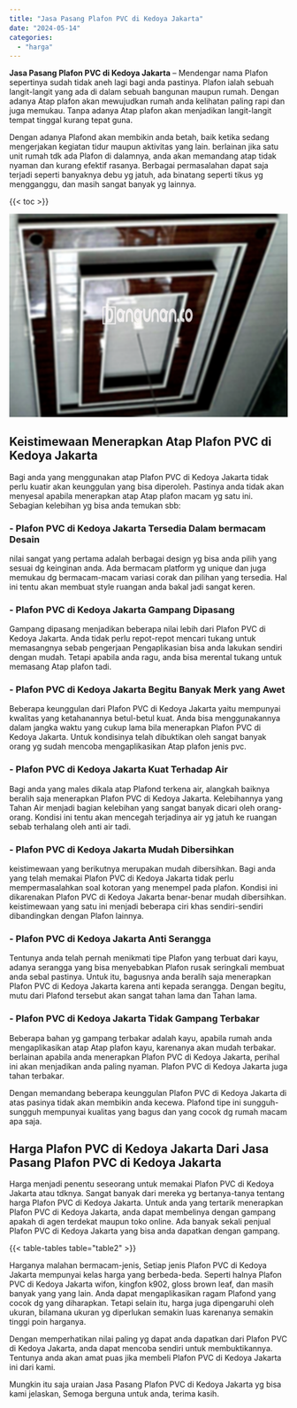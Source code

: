 ```yaml
---
title: "Jasa Pasang Plafon PVC di Kedoya Jakarta"
date: "2024-05-14"
categories: 
  - "harga"
---
```


**Jasa Pasang Plafon PVC di Kedoya Jakarta** – Mendengar nama Plafon sepertinya sudah tidak aneh lagi bagi anda pastinya. Plafon ialah sebuah langit-langit yang ada di dalam sebuah bangunan maupun rumah. Dengan adanya Atap plafon akan mewujudkan rumah anda kelihatan paling rapi dan juga memukau. Tanpa adanya Atap plafon akan menjadikan langit-langit tempat tinggal kurang tepat guna.

Dengan adanya Plafond akan membikin anda betah, baik ketika sedang mengerjakan kegiatan tidur maupun aktivitas yang lain. berlainan jika satu unit rumah tdk ada Plafon di dalamnya, anda akan memandang atap tidak nyaman dan kurang efektif rasanya. Berbagai permasalahan dapat saja terjadi seperti banyaknya debu yg jatuh, ada binatang seperti tikus yg mengganggu, dan masih sangat banyak yg lainnya.

{{< toc >}}

![Jasa Pasang Plafon PVC di Kedoya Jakarta](/images/flafond-pvc-murah10.png)

## Keistimewaan Menerapkan Atap Plafon PVC di Kedoya Jakarta

Bagi anda yang menggunakan atap Plafon PVC di Kedoya Jakarta tidak perlu kuatir akan keunggulan yang bisa diperoleh. Pastinya anda tidak akan menyesal apabila menerapkan atap Atap plafon macam yg satu ini. Sebagian kelebihan yg bisa anda temukan sbb:

### \- Plafon PVC di Kedoya Jakarta Tersedia Dalam bermacam Desain

nilai sangat yang pertama adalah berbagai design yg bisa anda pilih yang sesuai dg keinginan anda. Ada bermacam platform yg unique dan juga memukau dg bermacam-macam variasi corak dan pilihan yang tersedia. Hal ini tentu akan membuat style ruangan anda bakal jadi sangat keren.

### \- Plafon PVC di Kedoya Jakarta Gampang Dipasang

Gampang dipasang menjadikan beberapa nilai lebih dari Plafon PVC di Kedoya Jakarta. Anda tidak perlu repot-repot mencari tukang untuk memasangnya sebab pengerjaan Pengaplikasian bisa anda lakukan sendiri dengan mudah. Tetapi apabila anda ragu, anda bisa merental tukang untuk memasang Atap plafon tadi.

### \- Plafon PVC di Kedoya Jakarta Begitu Banyak Merk yang Awet

Beberapa keunggulan dari Plafon PVC di Kedoya Jakarta yaitu mempunyai kwalitas yang ketahanannya betul-betul kuat. Anda bisa menggunakannya dalam jangka waktu yang cukup lama bila menerapkan Plafon PVC di Kedoya Jakarta. Untuk kondisinya telah dibuktikan oleh sangat banyak orang yg sudah mencoba mengaplikasikan Atap plafon jenis pvc.

### \- Plafon PVC di Kedoya Jakarta Kuat Terhadap Air

Bagi anda yang males dikala atap Plafond terkena air, alangkah baiknya beralih saja menerapkan Plafon PVC di Kedoya Jakarta. Kelebihannya yang Tahan Air menjadi bagian kelebihan yang sangat banyak dicari oleh orang-orang. Kondisi ini tentu akan mencegah terjadinya air yg jatuh ke ruangan sebab terhalang oleh anti air tadi.

### \- Plafon PVC di Kedoya Jakarta Mudah Dibersihkan

keistimewaan yang berikutnya merupakan mudah dibersihkan. Bagi anda yang telah memakai Plafon PVC di Kedoya Jakarta tidak perlu mempermasalahkan soal kotoran yang menempel pada plafon. Kondisi ini dikarenakan Plafon PVC di Kedoya Jakarta benar-benar mudah dibersihkan. keistimewaan yang satu ini menjadi beberapa ciri khas sendiri-sendiri dibandingkan dengan Plafon lainnya.

### \- Plafon PVC di Kedoya Jakarta Anti Serangga

Tentunya anda telah pernah menikmati tipe Plafon yang terbuat dari kayu, adanya serangga yang bisa menyebabkan Plafon rusak seringkali membuat anda sebal pastinya. Untuk itu, bagusnya anda beralih saja menerapkan Plafon PVC di Kedoya Jakarta karena anti kepada serangga. Dengan begitu, mutu dari Plafond tersebut akan sangat tahan lama dan Tahan lama.

### \- Plafon PVC di Kedoya Jakarta Tidak Gampang Terbakar

Beberapa bahan yg gampang terbakar adalah kayu, apabila rumah anda mengaplikasikan atap Atap plafon kayu, karenanya akan mudah terbakar. berlainan apabila anda menerapkan Plafon PVC di Kedoya Jakarta, perihal ini akan menjadikan anda paling nyaman. Plafon PVC di Kedoya Jakarta juga tahan terbakar.

Dengan memandang beberapa keunggulan Plafon PVC di Kedoya Jakarta di atas pasinya tidak akan membikin anda kecewa. Plafond tipe ini sungguh-sungguh mempunyai kualitas yang bagus dan yang cocok dg rumah macam apa saja.

## Harga Plafon PVC di Kedoya Jakarta Dari Jasa Pasang Plafon PVC di Kedoya Jakarta

Harga menjadi penentu seseorang untuk memakai Plafon PVC di Kedoya Jakarta atau tdknya. Sangat banyak dari mereka yg bertanya-tanya tentang harga Plafon PVC di Kedoya Jakarta. Untuk anda yang tertarik menerapkan Plafon PVC di Kedoya Jakarta, anda dapat membelinya dengan gampang apakah di agen terdekat maupun toko online. Ada banyak sekali penjual Plafon PVC di Kedoya Jakarta yang bisa anda dapatkan dengan gampang.

{{< table-tables table="table2" >}}

Harganya malahan bermacam-jenis, Setiap jenis Plafon PVC di Kedoya Jakarta mempunyai kelas harga yang berbeda-beda. Seperti halnya Plafon PVC di Kedoya Jakarta wifon, kingfon k902, gloss brown leaf, dan masih banyak yang yang lain. Anda dapat mengaplikasikan ragam Plafond yang cocok dg yang diharapkan. Tetapi selain itu, harga juga dipengaruhi oleh ukuran, bilamana ukuran yg diperlukan semakin luas karenanya semakin tinggi poin harganya.

Dengan memperhatikan nilai paling yg dapat anda dapatkan dari Plafon PVC di Kedoya Jakarta, anda dapat mencoba sendiri untuk membuktikannya. Tentunya anda akan amat puas jika membeli Plafon PVC di Kedoya Jakarta ini dari kami.

Mungkin itu saja uraian Jasa Pasang Plafon PVC di Kedoya Jakarta yg bisa kami jelaskan, Semoga berguna untuk anda, terima kasih.
